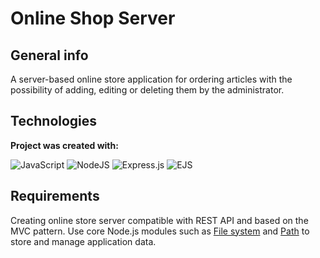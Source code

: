 #  Online Shop Server

## General info
A server-based online store application for ordering articles with the possibility of adding, editing or deleting them by the administrator.

## Technologies
**Project was created with:**

![JavaScript](https://img.shields.io/badge/javascript-%23323330.svg?style=for-the-badge&logo=javascript&logoColor=%23F7DF1E) ![NodeJS](https://img.shields.io/badge/node.js-6DA55F?style=for-the-badge&logo=node.js&logoColor=white) ![Express.js](https://img.shields.io/badge/express.js-%23404d59.svg?style=for-the-badge&logo=express&logoColor=%2361DAFB)  ![EJS](https://img.shields.io/badge/%3C_EJS-100000?style=for-the-badge&logo=&logoColor=white&labelColor=BA0000&color=BA0000)

## Requirements
Creating online store server compatible with REST API and based on the MVC pattern. Use core Node.js modules such as [File system](https://nodejs.org/dist/latest/docs/api/fs.html) and [Path](https://nodejs.org/dist/latest/docs/api/path.html) to store and manage application data.
